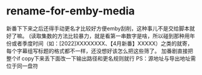 # rename-for-emby-media
新番下下来之后还得手动更名才比较好方便emby刮削，这种事儿不是交给脚本就好了嘛。
(读取集数的方法比较暴力，就是看第一串数字是啥，所以碰到那种用年份或者季度时间（如：[2022]XXXXXXXX、【4月新番】XXXXX）之类的就寄，每个字幕组写标题的格式都不一样，还没想好该怎么把这些筛了。
加番剧直接把整个if copy下来丢下面改一下输出路径和更名规则就行
PS：源地址与导出地址需位于同一盘符
